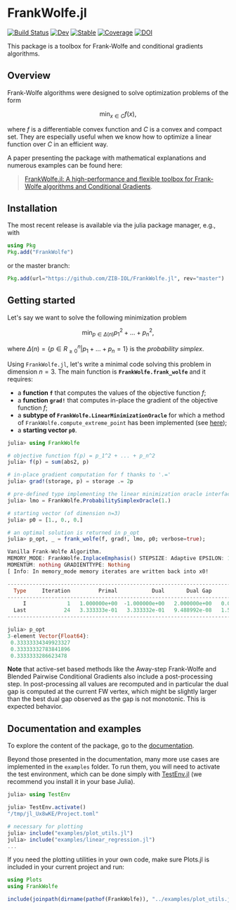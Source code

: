 # FrankWolfe.jl

[![Build Status](https://github.com/ZIB-IOL/FrankWolfe.jl/workflows/CI/badge.svg)](https://github.com/ZIB-IOL/FrankWolfe.jl/actions)
[![Dev](https://img.shields.io/badge/docs-dev-blue.svg)](https://zib-iol.github.io/FrankWolfe.jl/dev/)
[![Stable](https://img.shields.io/badge/docs-stable-blue.svg)](https://zib-iol.github.io/FrankWolfe.jl/stable/)
[![Coverage](https://codecov.io/gh/ZIB-IOL/FrankWolfe.jl/branch/master/graph/badge.svg)](https://codecov.io/gh/ZIB-IOL/FrankWolfe.jl)
[![DOI](https://zenodo.org/badge/DOI/10.5281/zenodo.12720673.svg)](https://doi.org/10.5281/zenodo.12720673)

This package is a toolbox for Frank-Wolfe and conditional gradients algorithms.

## Overview

Frank-Wolfe algorithms were designed to solve optimization problems of the form 
```math
\min_{x ∈ C} f(x),
```
where $f$ is a differentiable convex function and $C$ is a convex and compact set.
They are especially useful when we know how to optimize a linear function over $C$ in an efficient way.

A paper presenting the package with mathematical explanations and numerous examples can be found here:

> [FrankWolfe.jl: A high-performance and flexible toolbox for Frank-Wolfe algorithms and Conditional Gradients](https://arxiv.org/abs/2104.06675).

## Installation

The most recent release is available via the julia package manager, e.g., with

```julia
using Pkg
Pkg.add("FrankWolfe")
```

or the master branch:

```julia
Pkg.add(url="https://github.com/ZIB-IOL/FrankWolfe.jl", rev="master")
```

## Getting started

Let's say we want to solve the following minimization problem 
```math
\min_{p \in  Δ(n)} p_1^2 + \dots + p_n^2,
```
where $`Δ(n)= \{p \in R^n_{\geq 0} | p_1 + \dots + p_n =1\}`$ is the _probability simplex_.

Using `FrankWolfe.jl`, let's write a minimal code solving this problem in dimension $n=3$.
The main function is **`FrankWolfe.frank_wolfe`** and it requires: 

* a **function `f`** that computes the values of the objective function $f$;
* a **function `grad!`** that computes in-place the gradient of the objective function $f$;
* a **subtype of `FrankWolfe.LinearMinimizationOracle`** for which a method of        `FrankWolfe.compute_extreme_point` has been implemented (see [here](https://zib-iol.github.io/FrankWolfe.jl/dev/basics/#Linear-Minimization-Oracles));
* a **starting vector `p0`**.

```julia
julia> using FrankWolfe

# objective function f(p) = p_1^2 + ... + p_n^2
julia> f(p) = sum(abs2, p)

# in-place gradient computation for f thanks to '.='
julia> grad!(storage, p) = storage .= 2p  

# pre-defined type implementing the linear minimization oracle interface for the simplex
julia> lmo = FrankWolfe.ProbabilitySimplexOracle(1.)

# starting vector (of dimension n=3)
julia> p0 = [1., 0., 0.]

# an optimal solution is returned in p_opt
julia> p_opt, _ = frank_wolfe(f, grad!, lmo, p0; verbose=true);

Vanilla Frank-Wolfe Algorithm.
MEMORY_MODE: FrankWolfe.InplaceEmphasis() STEPSIZE: Adaptive EPSILON: 1.0e-7 MAXITERATION: 10000 TYPE: Float64
MOMENTUM: nothing GRADIENTTYPE: Nothing
[ Info: In memory_mode memory iterates are written back into x0!

-------------------------------------------------------------------------------------------------
  Type     Iteration         Primal           Dual       Dual Gap           Time         It/sec
-------------------------------------------------------------------------------------------------
     I             1   1.000000e+00  -1.000000e+00   2.000000e+00   0.000000e+00            Inf
  Last            24   3.333333e-01   3.333332e-01   9.488992e-08   1.533181e+00   1.565373e+01
-------------------------------------------------------------------------------------------------

julia> p_opt
3-element Vector{Float64}:
 0.33333334349923327
 0.33333332783841896
 0.3333333286623478
```

**Note** that active-set based methods like the Away-step Frank-Wolfe and Blended Pairwise Conditional Gradients also include a post-processing step. 
In post-processing all values are recomputed and in particular the dual gap is computed at the current FW vertex, which might be slightly larger than the best dual gap observed as the gap is not monotonic. This is expected behavior.


## Documentation and examples

To explore the content of the package, go to the [documentation](https://zib-iol.github.io/FrankWolfe.jl/dev/).

Beyond those presented in the documentation, many more use cases are implemented in the `examples` folder.
To run them, you will need to activate the test environment, which can be done simply with [TestEnv.jl](https://github.com/JuliaTesting/TestEnv.jl) (we recommend you install it in your base Julia).

```julia
julia> using TestEnv

julia> TestEnv.activate()
"/tmp/jl_Ux8wKE/Project.toml"

# necessary for plotting
julia> include("examples/plot_utils.jl")
julia> include("examples/linear_regression.jl")
...
```

If you need the plotting utilities in your own code, make sure Plots.jl is included in your current project and run:

```julia
using Plots
using FrankWolfe

include(joinpath(dirname(pathof(FrankWolfe)), "../examples/plot_utils.jl"))
```
